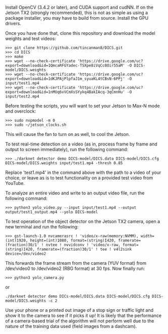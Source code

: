 Install OpenCV (3.4.2 or later), and CUDA support and cudNN. If on the Jetson TX2 (strongly recommended), this is not as simple as using a package installer, you may have to build from source. Install the GPU drivers.

Once you have done that, clone this repository and download the model weights and test videos:
```
>>> git clone https://github.com/tincanman8/DICS.git
>>> cd DICS
>>> make
>>> wget --no-check-certificate 'https://drive.google.com/uc?export=download&id=1QmcaRFGYadec-TSXpe8iVqCc0Oir55aM' -O DICS-model/DICS.weights
>>> wget --no-check-certificate 'https://drive.google.com/uc?export=download&id=1dKJPAjPlpfaJ1m_syuaKL4tCBsN-6PPj' -O input/test1.mp4
>>> wget --no-check-certificate 'https://drive.google.com/uc?export=download&id=1nMUq6vVCmXsSYykq4BakIAcq-3qCmnHu' -O input/test2.mp4
```


Before testing the scripts, you will want to set your Jetson to Max-N mode and overclock:
```
>>> sudo nvpmodel -m 0
>>> sudo ~/jetson_clocks.sh
```
This will cause the fan to turn on as well, to cool the Jetson.


To test real-time detection on a video (as in, process frame by frame and output to screen immediately), run the following command:
```
>>> ./darknet detector demo DICS-model/DICS.data DICS-model/DICS.cfg DICS-model/DICS.weights input/test1.mp4 -thresh 0.85
```
Replace 'test1.mp4' in the command above with the path to a video of your choice, or leave as is to test functionality on a provided test video from YouTube.


To analyze an entire video and write to an output video file, run the following command:
```
>>> python3 yolo_video.py --input input/test1.mp4 --output output/test1_output.mp4 --yolo DICS-model
```


To test operation of the object detector on the Jetson TX2 camera, open a new terminal and run the following:
```
>>> gst-launch-1.0 nvcamerasrc ! 'video/x-raw(memory:NVMM), width=(int)1920, height=(int)1080, format=(string)I420, framerate=(fraction)30/1' ! nvtee ! nvvidconv ! 'video/x-raw, format=(string)I420, framerate=(fraction)30/1' ! tee ! v4l2sink device=/dev/video2
```
This forwards the frame stream from the camera (YUV format) from /dev/video0 to /dev/video2 (RBG format) at 30 fps.
Now finally run:
```
>>> python3 yolo_camera.py
```
or
```
./darknet detector demo DICs-model/DICS.data DICS-model/DICS.cfg DICS-model/DICS.weights -c 2
```
Use your phone or a printed out image of a stop sign or traffic light and show it to the camera to see if it picks it up!
It is likely that the performance of a camera-based trial of the algorithm will not perform well due to the nature of the training data used (field images from a dashcam).
